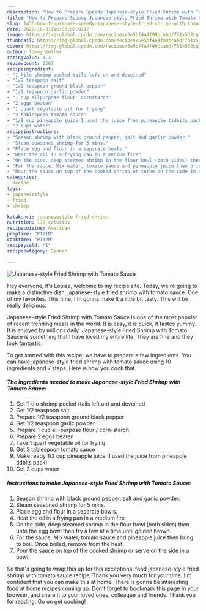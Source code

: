```yaml
---
description: "How to Prepare Speedy Japanese-style Fried Shrimp with Tomato Sauce"
title: "How to Prepare Speedy Japanese-style Fried Shrimp with Tomato Sauce"
slug: 1436-how-to-prepare-speedy-japanese-style-fried-shrimp-with-tomato-sauce
date: 2020-10-31T16:56:06.011Z
image: https://img-global.cpcdn.com/recipes/5e5bf4a4f99bcabd/751x532cq70/japanese-style-fried-shrimp-with-tomato-sauce-recipe-main-photo.jpg
thumbnail: https://img-global.cpcdn.com/recipes/5e5bf4a4f99bcabd/751x532cq70/japanese-style-fried-shrimp-with-tomato-sauce-recipe-main-photo.jpg
cover: https://img-global.cpcdn.com/recipes/5e5bf4a4f99bcabd/751x532cq70/japanese-style-fried-shrimp-with-tomato-sauce-recipe-main-photo.jpg
author: Tommy Keller
ratingvalue: 4.4
reviewcount: 2567
recipeingredient:
- "1 kilo shrimp peeled tails left on and deveined"
- "1/2 teaspoon salt"
- "1/2 teaspoon ground black pepper"
- "1/2 teaspoon garlic powder"
- "1 cup allpurpose flour  cornstarch"
- "2 eggs beaten"
- "1 quart vegetable oil for frying"
- "3 tablespoon tomato sauce"
- "1/2 cup pineapple juice I used the juice from pineapple tidbits pack"
- "2 cups water"
recipeinstructions:
- "Season shrimp with black ground pepper, salt and garlic powder."
- "Steam seasoned shrimp for 5 mins."
- "Place egg and flour in a separate bowls."
- "Heat the oil in a frying pan in a medium fire"
- "On the side, deep steamed shrimp in the flour bowl (both sides) then unto the egg bowl then fry a few at a time until golden brown."
- "For the sauce. Mix water, tomato sauce and pineapple juice then bring to boil. Once boiled, remove from the heat."
- "Pour the sauce on top of the cooked shrimp or serve on the side in a bowl."
categories:
- Recipe
tags:
- japanesestyle
- fried
- shrimp

katakunci: japanesestyle fried shrimp 
nutrition: 176 calories
recipecuisine: American
preptime: "PT21M"
cooktime: "PT32M"
recipeyield: "1"
recipecategory: Dinner

---
```



![Japanese-style Fried Shrimp with Tomato Sauce](https://img-global.cpcdn.com/recipes/5e5bf4a4f99bcabd/751x532cq70/japanese-style-fried-shrimp-with-tomato-sauce-recipe-main-photo.jpg)

Hey everyone, it's Louise, welcome to my recipe site. Today, we're going to make a distinctive dish, japanese-style fried shrimp with tomato sauce. One of my favorites. This time, I'm gonna make it a little bit tasty. This will be really delicious.



Japanese-style Fried Shrimp with Tomato Sauce is one of the most popular of recent trending meals in the world. It is easy, it is quick, it tastes yummy. It is enjoyed by millions daily. Japanese-style Fried Shrimp with Tomato Sauce is something that I have loved my entire life. They are fine and they look fantastic.


To get started with this recipe, we have to prepare a few ingredients. You can have japanese-style fried shrimp with tomato sauce using 10 ingredients and 7 steps. Here is how you cook that.

<!--inarticleads1-->

##### The ingredients needed to make Japanese-style Fried Shrimp with Tomato Sauce:

1. Get 1 kilo shrimp peeled (tails left on) and deveined
1. Get 1/2 teaspoon salt
1. Prepare 1/2 teaspoon ground black pepper
1. Get 1/2 teaspoon garlic powder
1. Prepare 1 cup all-purpose flour / corn-starch
1. Prepare 2 eggs beaten
1. Take 1 quart vegetable oil for frying
1. Get 3 tablespoon tomato sauce
1. Make ready 1/2 cup pineapple juice (I used the juice from pineapple tidbits pack)
1. Get 2 cups water




<!--inarticleads2-->

##### Instructions to make Japanese-style Fried Shrimp with Tomato Sauce:

1. Season shrimp with black ground pepper, salt and garlic powder.
1. Steam seasoned shrimp for 5 mins.
1. Place egg and flour in a separate bowls.
1. Heat the oil in a frying pan in a medium fire
1. On the side, deep steamed shrimp in the flour bowl (both sides) then unto the egg bowl then fry a few at a time until golden brown.
1. For the sauce. Mix water, tomato sauce and pineapple juice then bring to boil. Once boiled, remove from the heat.
1. Pour the sauce on top of the cooked shrimp or serve on the side in a bowl.




So that's going to wrap this up for this exceptional food japanese-style fried shrimp with tomato sauce recipe. Thank you very much for your time. I'm confident that you can make this at home. There is gonna be interesting food at home recipes coming up. Don't forget to bookmark this page in your browser, and share it to your loved ones, colleague and friends. Thank you for reading. Go on get cooking!

